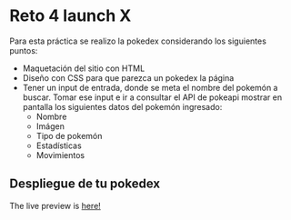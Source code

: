 
# Reto 4 launch X

Para esta práctica se realizo la pokedex considerando los siguientes puntos:

* Maquetación del sitio con HTML
* Diseño con CSS para que parezca un pokedex la página
* Tener un input de entrada, donde se meta el nombre del pokemón a buscar.
Tomar ese input e ir a consultar el API de pokeapi
mostrar en pantalla los siguientes datos del pokemón ingresado: 
    * Nombre
    * Imágen
    * Tipo de pokemón
    * Estadísticas
    * Movimientos

## Despliegue de tu pokedex

The live preview is [here!](https://fabiangarciaxy.github.io/Practica_Semana_4_API/)